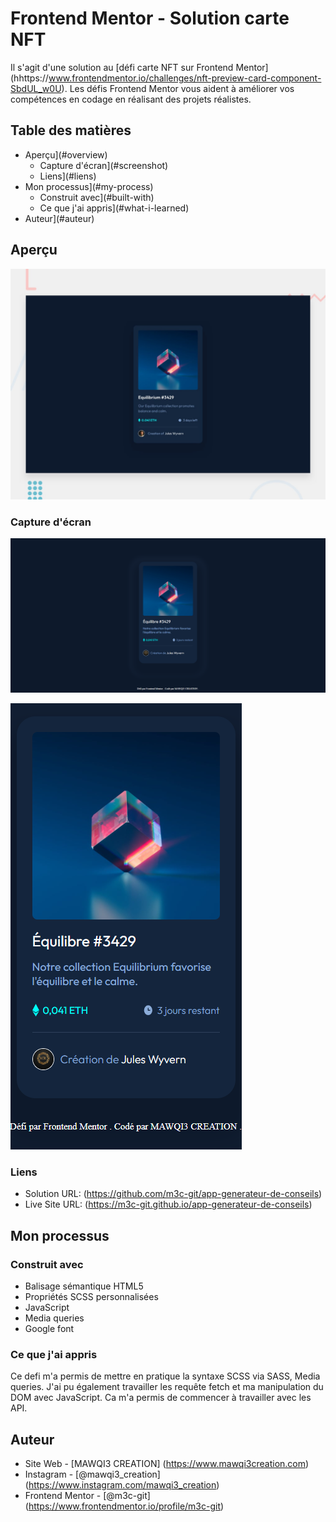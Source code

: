 # Frontend Mentor - Solution carte NFT

Il s'agit d'une solution au [défi carte NFT sur Frontend Mentor] (hhttps://www.frontendmentor.io/challenges/nft-preview-card-component-SbdUL_w0U). Les défis Frontend Mentor vous aident à améliorer vos compétences en codage en réalisant des projets réalistes. 

## Table des matières

- Aperçu](#overview)
  - Capture d'écran](#screenshot)
  - Liens](#liens)
- Mon processus](#my-process)
  - Construit avec](#built-with)
  - Ce que j'ai appris](#what-i-learned)
- Auteur](#auteur)

## Aperçu
![Design preview for the Advice generator app coding challenge](./design/desktop-preview.jpg)

### Capture d'écran
![Design preview for the Advice generator app coding challenge](./design/desktop_screenshot.png)

![Design preview for the Advice generator app coding challenge](./design/mobile_screenshot.png)

### Liens

- Solution URL: (https://github.com/m3c-git/app-generateur-de-conseils)
- Live Site URL: (https://m3c-git.github.io/app-generateur-de-conseils)

## Mon processus

### Construit avec

- Balisage sémantique HTML5
- Propriétés SCSS personnalisées
- JavaScript
- Media queries
- Google font

### Ce que j'ai appris

Ce defi m'a permis de mettre en pratique la syntaxe SCSS via SASS, Media queries. J'ai pu également travailler les requête fetch et ma manipulation du DOM avec JavaScript. Ca m'a permis de commencer à travailler avec les API. 

## Auteur

- Site Web - [MAWQI3 CREATION] (https://www.mawqi3creation.com)
- Instagram - [@mawqi3_creation] (https://www.instagram.com/mawqi3_creation)
- Frontend Mentor - [@m3c-git] (https://www.frontendmentor.io/profile/m3c-git)